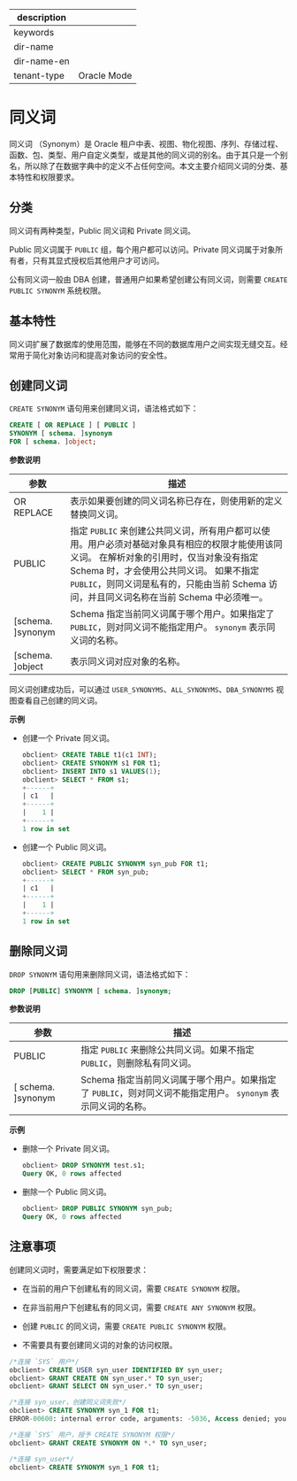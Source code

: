 |description||
|---|---|
|keywords||
|dir-name||
|dir-name-en||
|tenant-type|Oracle Mode|

# 同义词 

同义词 （Synonym）是 Oracle 租户中表、视图、物化视图、序列、存储过程、函数、包、类型、用户自定义类型，或是其他的同义词的别名。由于其只是一个别名，所以除了在数据字典中的定义不占任何空间。本文主要介绍同义词的分类、基本特性和权限要求。

## 分类 

同义词有两种类型，Public 同义词和 Private 同义词。

Public 同义词属于 `PUBLIC` 组，每个用户都可以访问。Private 同义词属于对象所有者，只有其显式授权后其他用户才可访问。

公有同义词一般由 DBA 创建，普通用户如果希望创建公有同义词，则需要 `CREATE PUBLIC SYNONYM` 系统权限。

## 基本特性 

同义词扩展了数据库的使用范围，能够在不同的数据库用户之间实现无缝交互。经常用于简化对象访问和提高对象访问的安全性。

## 创建同义词 

`CREATE SYNONYM` 语句用来创建同义词，语法格式如下：

```sql
CREATE [ OR REPLACE ] [ PUBLIC ]
SYNONYM [ schema. ]synonym
FOR [ schema. ]object;
```

**参数说明** 



|       **参数**        |                                                                                              **描述**                                                                                              |
|---------------------|--------------------------------------------------------------------------------------------------------------------------------------------------------------------------------------------------|
| OR REPLACE          | 表示如果要创建的同义词名称已存在，则使用新的定义替换同义词。                                                                                                                                                                   |
| PUBLIC              | 指定 `PUBLIC` 来创建公共同义词，所有用户都可以使用。用户必须对基础对象具有相应的权限才能使用该同义词。 在解析对象的引用时，仅当对象没有指定 Schema 时，才会使用公共同义词。 如果不指定 `PUBLIC`，则同义词是私有的，只能由当前 Schema 访问，并且同义词名称在当前 Schema 中必须唯一。 |
| \[schema. \]synonym | Schema 指定当前同义词属于哪个用户。如果指定了 `PUBLIC`，则对同义词不能指定用户。 `synonym` 表示同义词的名称。                                                                                                             |
| \[schema. \]object  | 表示同义词对应对象的名称。                                                                                                                                                                                    |



同义词创建成功后，可以通过 `USER_SYNONYMS`、`ALL_SYNONYMS`、`DBA_SYNONYMS` 视图查看自己创建的同义词。

**示例**

* 创建一个 Private 同义词。

  ```sql
  obclient> CREATE TABLE t1(c1 INT);
  obclient> CREATE SYNONYM s1 FOR t1;
  obclient> INSERT INTO s1 VALUES(1);
  obclient> SELECT * FROM s1;
  +------+
  | c1   |
  +------+
  |    1 |
  +------+
  1 row in set
  ```

* 创建一个 Public 同义词。

  ```sql
  obclient> CREATE PUBLIC SYNONYM syn_pub FOR t1;
  obclient> SELECT * FROM syn_pub;
  +------+
  | c1   |
  +------+
  |    1 |
  +------+
  1 row in set
  ```


## 删除同义词 

`DROP SYNONYM` 语句用来删除同义词，语法格式如下：

```sql
DROP [PUBLIC] SYNONYM [ schema. ]synonym;
```

**参数说明** 



|        **参数**        |                                                **描述**                                                 |
|----------------------|-------------------------------------------------------------------------------------------------------|
| PUBLIC               | 指定 `PUBLIC` 来删除公共同义词。如果不指定 `PUBLIC`，则删除私有同义词。                                                         |
| \[ schema. \]synonym | Schema 指定当前同义词属于哪个用户。如果指定了 `PUBLIC`，则对同义词不能指定用户。 `synonym` 表示同义词的名称。 |

**示例** 

* 删除一个 Private 同义词。

  ```sql
  obclient> DROP SYNONYM test.s1;
  Query OK, 0 rows affected
  ```

* 删除一个 Public 同义词。

  ```sql
  obclient> DROP PUBLIC SYNONYM syn_pub;
  Query OK, 0 rows affected
  ```

## 注意事项 

创建同义词时，需要满足如下权限要求：

* 在当前的用户下创建私有的同义词，需要 `CREATE SYNONYM` 权限。  

* 在非当前用户下创建私有的同义词，需要 `CREATE ANY SYNONYM` 权限。

* 创建 `PUBLIC` 的同义词，需要 `CREATE PUBLIC SYNONYM` 权限。

* 不需要具有要创建同义词的对象的访问权限。

```sql
/*连接 `SYS` 用户*/
obclient> CREATE USER syn_user IDENTIFIED BY syn_user;
obclient> GRANT CREATE ON syn_user.* TO syn_user;
obclient> GRANT SELECT ON syn_user.* TO syn_user;

/*连接 syn_user，创建同义词失败*/
obclient> CREATE SYNONYM syn_1 FOR t1;
ERROR-00600: internal error code, arguments: -5036, Access denied; you need (at least one of) the CREATE SYNONYM privilege(s) for this operation

/*连接 `SYS` 用户，授予 CREATE SYNONYM 权限*/
obclient> GRANT CREATE SYNONYM ON *.* TO syn_user;

/*连接 syn_user*/
obclient> CREATE SYNONYM syn_1 FOR t1;
```


